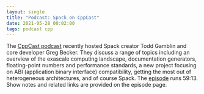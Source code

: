 ```yaml
---
layout: single
title: "Podcast: Spack on CppCast"
date: 2021-05-28 00:02:00
tags: podcast cpp
---
```


The [CppCast podcast](https://cppcast.com/) recently hosted Spack creator Todd Gamblin and core developer Greg Becker. They discuss a range of topics including an overview of the exascale computing landscape, documentation generators, floating-point numbers and performance standards, a new project focusing on ABI (application binary interface) compatibility, getting the most out of heterogeneous architectures, and of course Spack. The [episode](https://cppcast.com/spack/) runs 59:13. Show notes and related links are provided on the episode page.
